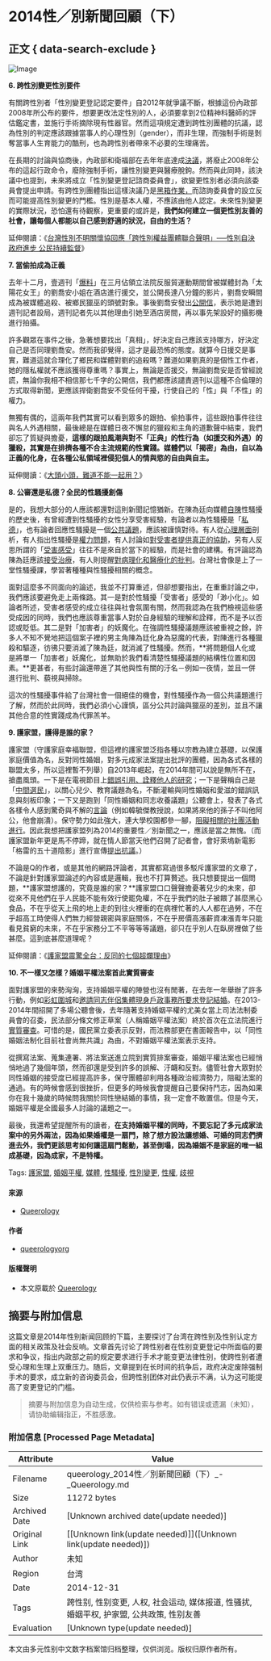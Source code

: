# 2014性／別新聞回顧（下）

## 正文 { data-search-exclude }


![Image](https://i0.wp.com/www.oneequalworld.com/wp-content/uploads/2013/06/shutterstock_97808318.jpg?resize=496%2C404)

**6. 跨性別變更性別要件**

有關跨性別者「性別變更登記認定要件」自2012年就爭議不斷，根據這份內政部2008年所公布的要件，想要更改法定性別的人，必須要拿到2位精神科醫師的評估鑑定書，並施行手術摘除現有性器官。然而這項規定遭到跨性別團體的抗議，認為性別的判定應該跟據當事人的心理性別（gender），而非生理，而強制手術是剝奪當事人生育能力的酷刑，也為跨性別者帶來不必要的生理痛苦。

在長期的討論與協商後，內政部和衛福部在去年年底達成[決議](http://www.chinatimes.com/newspapers/20141226000847-260106)，將廢止2008年公布的這起行政命令，廢除強制手術，讓性別變更與醫療脫鉤。然而與此同時，該決議中也提到，未來將成立「性別變更登記諮商委員會」，欲變更性別者必須向該委員會提出申請。有跨性別團體指出這樣決議乃是[黑箱作業，](http://www.coolloud.org.tw/node/81233)而諮詢委員會的設立反而可能提高性別變更的門檻。性別是基本人權，不應該由他人認定。未來性別變更的實際狀況，恐怕還有待觀察，更重要的或許是，**我們如何建立一個更性別友善的社會，讓每個人都能以自己感到舒適的狀況，自由的生活？**

延伸閱讀：《[台灣性別不明關懷協回應「跨性別權益團體聯合聲明」──性別自決 政府進步 公民持續監督](http://www.coolloud.org.tw/node/81245)》

**7. 當偷拍成為正義**

去年十二月，壹週刊「[爆料](http://www.appledaily.com.tw/realtimenews/article/new/20141216/525303/)」在三月佔領立法院反服貿運動期間曾被媒體封為「太陽花女王」的劉喬安小姐在酒店進行援交，並公開長達八分鐘的影片，劉喬安瞬間成為被媒體追殺、被鄉民獵巫的頭號對象。事後劉喬安發出[公開信](http://www.appledaily.com.tw/realtimenews/article/new/20141216/525247/%E3%80%90%E7%8D%A8%E5%AE%B6%E3%80%91%E5%A4%AA%E9%99%BD%E8%8A%B1%E5%A5%B3%E7%8E%8B7%E5%8D%83%E5%AD%97%E8%87%AA%E8%BF%B0%E3%80%80%E5%AE%8C%E6%95%B4%E8%AA%AA%E6%98%8E%E3%80%8C%E5%81%B7%E6%8B%8D%E3%80%8D%E4%BA%8B%E4%BB%B6)，表示她是遭到週刊記者設局，週刊記者先以其他理由引她至酒店房間，再以事先架設好的攝影機進行拍攝。

許多觀眾在事件之後，急著想要找出「真相」，好決定自己應該支持哪方，好決定自己是否同理劉喬安。然而我卻覺得，這才是最恐怖的態度。就算今日援交是事實，難道這就合理化了鄉民和媒體對劉的追殺嗎？難道如果劉真的是個性工作者，她的隱私權就不應該獲得尊重嗎？事實上，無論是否援交，無論劉喬安是否曾經說謊，無論你我相不相信那七千字的公開信，我們都應該譴責週刊以這種不合倫理的方式取得新聞，更應該捍衛劉喬安不受任何干擾，行使自己的「性」與「不性」的權力。

無獨有偶的，這兩年我們其實可以看到眾多的跟拍、偷拍事件，這些跟拍事件往往與名人外遇相關，最後總是在媒體日夜不懈怠的獵殺和主角的道歉聲中結束，我們卻忘了質疑與擔憂，**這樣的跟拍風潮與對不「正典」的性行為（如援交和外遇）的獵殺，其實是在排擠各種不合主流規範的性實踐。媒體們以「揭密」為由，自以為正義的化身，在各種公私領域裡侵犯個人的情與慾的自由與自主。**

延伸閱讀：《[大頭小頭，難道不能一起用？](http://queerology.net/2014/12/sex_is_politics/)》

**8. 公審還是私德？全民的性騷擾創傷**

是的，我想大部分的人應該都還對這則新聞記憶猶新。在陳為廷向媒體[自陳](http://www.appledaily.com.tw/realtimenews/article/new/20141223/529199/)性騷擾的歷史後，有曾經遭到性騷擾的女性分享受害經驗，有論者以為性騷擾是「[私德](http://www.appledaily.com.tw/realtimenews/article/new/20141223/528877/)」，也有論者回應性騷擾是一個[公共議題](http://newtalk.tw/news/2014/12/25/55177.html)，應該被謹慎對待。有人從[心理層面](http://www.appledaily.com.tw/realtimenews/article/new/20141223/529265/)剖析，有人指出性騷擾是[權力問題](http://www.civilmedia.tw/archives/25530)，有人討論如[對受害者提供真正的協助](http://womany.net/read/article/6441)，另有人反思所謂的「[受害感受](http://www.coolloud.org.tw/node/81201)」往往不是來自於當下的經驗，而是社會的建構。有評論認為陳為廷應該[接受治療](http://www.appledaily.com.tw/realtimenews/article/new/20141225/530799/)，有人則提醒[對病理化和醫療化的批判](http://www.coolloud.org.tw/node/81241)。台灣社會像是上了一堂性騷擾課，學習著種種與性騷擾相關的概念。

面對這麼多不同面向的論述，我並不打算重述，但卻想要指出，在重重討論之中，我們應該要避免走上兩條路。其一是對於性騷擾「受害者」感受的「渺小化」。如論者所述，受害者感受的成立往往與社會氛圍有關，然而我認為在我們檢視這些感受成因的同時，我們也應該尊重當事人對於自身經驗的理解和詮釋，而不是予以否認或貶低。其二是對「加害者」的妖魔化。在強調性騷擾議題應該被重視之餘，許多人不知不覺地把這個案子裡的男主角陳為廷化身為惡魔的代表，對陳進行各種獵殺和驅逐，彷彿只要消滅了陳為廷，就消滅了性騷擾。然而，**將問題個人化或是將單一「加害者」妖魔化，並無助於我們看清楚性騷擾議題的結構性位置和因素。**更甚者，有些討論還帶進了其他與性有關的汙名－例如一夜情，並且一併進行批判、藐視與掃除。

這次的性騷擾事件給了台灣社會一個絕佳的機會，對性騷擾作為一個公共議題進行了解，然而於此同時，我們必須小心謹慎，區分公共討論與獵巫的差別，並且不讓其他合意的性實踐成為代罪羔羊。

**9. 護家盟，護得是誰的家？**

護家盟（守護家庭幸福聯盟，但這裡的護家盟泛指各種以宗教為建立基礎，以保護家庭價值為名，反對同性婚姻，對多元成家法案提出批評的團體，因為各式各樣的聯盟太多，所以這裡暫不列舉）自2013年崛起，在2014年間可以說是無所不在，搶盡風頭。一下是在電視節目上[錯誤引用、詮釋他人的研究](性伴侶數目與婚姻平權有何關係？)；一下是聲稱自己是「[中間選民](https://www.youtube.com/watch?v=IIdyZEU99K0)」，以關心兒少、教育議題為名，不斷灌輸與同性婚姻和愛滋的錯誤訊息與刻板印象；一下又是跑到「同性婚姻和同志收養議題」公聽會上，發表了各式各樣令人感到驚奇與不解的[言論](http://www.songyy.org.tw/archives/5411)（例如韓毓傑教授說，如果將來他的孫子不叫他阿公，他會崩潰）。保守勢力如此強大，連大學校園都參一腳，[阻礙相關的社團活動進行](http://queerology.net/2014/12/miao-poya-comeout/)。因此我想把護家盟列為2014的重要性／別新聞之一，應該是當之無愧。（而護家盟新年更是馬不停蹄，就在情人節當天他們召開了記者會，會好萊塢新電影「格雷的五十道陰影」進行宣傳[提出抗議](http://news.ltn.com.tw/news/life/breakingnews/1234301)。）

不論是Q的作者，或是其他的網路評論者，其實都寫過很多駁斥護家盟的文章了，不論是針對護家盟論述的內容或是邏輯，我也不打算贅述。我只想要提出一個問題，**護家盟想護的，究竟是誰的家？**護家盟口口聲聲擔憂著兒少的未來，卻從來不見他們在乎人民能不能有效行使罷免權，不在乎我們的肚子被餵了甚麼黑心食品，不在乎從天上飛的地上走的到往火裡衝的在病裡忙著的人人都在過勞，不在乎超高工時使得人們無力經營親密與家庭關係，不在乎房價高漲薪資凍漲青年只能看見貧窮的未來，不在乎家務分工不平等等等議題，卻只在乎別人在臥房裡做了些甚麼。這到底甚麼道理呢？

延伸閱讀：《[護家盟震驚全台：反同的七個超爛理由](http://opinion.udn.com/opinion/story/6068/422457)》

**10. 不一樣又怎樣？婚姻平權法案首此實質審查**

面對護家盟的來勢洶洶，支持婚姻平權的陣營也沒有閒著，在去年一年舉辦了許多行動，例如[彩虹圍城](http://news.ltn.com.tw/news/life/breakingnews/1123486)和[邀請同志伴侶集體現身戶政事務所要求登記結婚](http://www.coolloud.org.tw/node/79537)。在2013-2014年間招開了多場公聽會後，去年隨著支持婚姻平權的尤美女當上司法法制委員會的召委，民法部分條文修正草案（人稱婚姻平權法案）終於首次在立法院進行[實質審查](http://www.thenewslens.com/post/105641)。可惜的是，國民黨立委表示反對，而法務部更在書面報告中，以「同性婚姻法制化目前社會尚無共識」為由，不對婚姻平權法案表示支持。

從撰寫法案、蒐集連署、將法案送進立院到實質排案審查，婚姻平權法案也已經悄悄地過了幾個年頭，然而卻還是受到許多的誤解、汙衊和反對。儘管社會大眾對於同性婚姻的接受度已經提高許多，保守團體卻利用各種政治經濟勢力，阻礙法案的通過。有的時候會感到很挫折，但更多的時候我會提醒自己要保持鬥志，因為如果你在我十幾歲的時候問我關於同性戀結婚的事情，我一定會不敢置信。但是今天，婚姻平權是全國最多人討論的議題之一。

最後，我還希望提醒所有的讀者，**在支持婚姻平權的同時，不要忘記了多元成家法案中的另外兩法，因為如果婚權是一扇門，除了想方設法讓想婚、可婚的同志們擠進去外，我們更該思考如何讓這扇門鬆動，甚至倒塌，因為婚姻不是家庭的唯一組成基礎，因為成家，不是特權。**

Tags: [護家盟](https://queerology.net/tag/%e8%ad%b7%e5%ae%b6%e7%9b%9f/), [婚姻平權](https://queerology.net/tag/%e5%a9%9a%e5%a7%bb%e5%b9%b3%e6%ac%8a/), [媒體](https://queerology.net/tag/%e5%aa%92%e9%ab%94/), [性騷擾](https://queerology.net/tag/%e6%80%a7%e9%a8%b7%e6%93%be/), [性別變更](https://queerology.net/tag/%e6%80%a7%e5%88%a5%e8%ae%8a%e6%9b%b4/), [性權](https://queerology.net/tag/%e6%80%a7%e6%ac%8a/), [歧視](https://queerology.net/tag/%e6%ad%a7%e8%a6%96/)

#### 來源
- [Queerology](https://queerology.net) 

#### 作者
- [queerologyorg](https://queerology.net/author/queerologyorg/) 

#### 版權聲明
- 本文原載於 [Queerology](https://queerology.net)
<!-- tcd_original_link https://queerology.net/2015/02/21/2014gendernews2/ -->


## 摘要与附加信息

<!-- tcd_abstract -->
这篇文章是2014年性别新闻回顾的下篇，主要探讨了台湾在跨性别及性别认定方面的相关政策及社会反响。文章首先讨论了跨性别者在性别变更登记中所面临的要求和争议，指出内政部之前的规定要求进行手术才能变更法律性别，使跨性别者遭受心理和生理上双重压力。随后，文章提到在长时间的抗争后，政府决定废除强制手术的要求，成立新的咨询委员会，但跨性别团体对此仍表示不满，认为这可能提高了变更登记的门槛。
<!-- tcd_abstract_end -->

> 摘要与附加信息为自动生成，仅供检索与参考。如有错误或遗漏（未知），请协助编辑指正，不胜感激。

### 附加信息 [Processed Page Metadata]

| Attribute       | Value                                  |
|-----------------|----------------------------------------|
| Filename        | queerology_2014性／別新聞回顧（下）_-_Queerology.md                             |
| Size            | 11272 bytes                           |
| Archived Date   | [Unknown archived date(update needed)]                             |
| Original Link   | [[Unknown link(update needed)]]([Unknown link(update needed)])                       |
| Author          | 未知                               |
| Region          | 台湾                               |
| Date            | 2014-12-31                                 |
| Tags            | 跨性别, 性别变更, 人权, 社会运动, 媒体报道, 性骚扰, 婚姻平权, 护家盟, 公共政策, 性别友善                                 |
| Evaluation            | [Unknown type(update needed)]                                 |
<!-- tcd_table_end -->

本文由多元性别中文数字档案馆归档整理，仅供浏览。版权归原作者所有。
